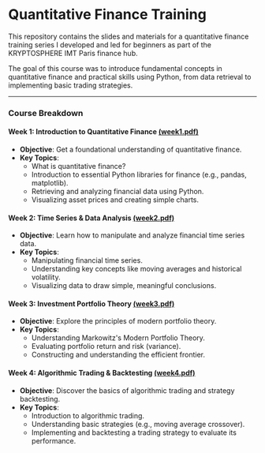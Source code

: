 # Quantitative Finance Training

This repository contains the slides and materials for a quantitative finance training series I developed and led for beginners as part of the KRYPTOSPHERE IMT Paris finance hub.

The goal of this course was to introduce fundamental concepts in quantitative finance and practical skills using Python, from data retrieval to implementing basic trading strategies.

---

### **Course Breakdown**

#### **Week 1: Introduction to Quantitative Finance** [(week1.pdf)](https://github.com/samatar-aberkane/formation-quantitative-finance/blob/c3c50aec1c679cb4ce026b72f7d7a79fa89872d5/week1.pdf)

* **Objective**: Get a foundational understanding of quantitative finance.
* **Key Topics**:
    * What is quantitative finance?
    * Introduction to essential Python libraries for finance (e.g., pandas, matplotlib).
    * Retrieving and analyzing financial data using Python.
    * Visualizing asset prices and creating simple charts.

#### **Week 2: Time Series & Data Analysis** [(week2.pdf)](https://github.com/samatar-aberkane/formation-quantitative-finance/blob/1bdcddae619f1a627d124eb24d04550de73b42ef/week2.pdf)

* **Objective**: Learn how to manipulate and analyze financial time series data.
* **Key Topics**:
    * Manipulating financial time series.
    * Understanding key concepts like moving averages and historical volatility.
    * Visualizing data to draw simple, meaningful conclusions.

#### **Week 3: Investment Portfolio Theory** [(week3.pdf)](https://github.com/samatar-aberkane/formation-quantitative-finance/blob/1bdcddae619f1a627d124eb24d04550de73b42ef/week3.pdf)

* **Objective**: Explore the principles of modern portfolio theory.
* **Key Topics**:
    * Understanding Markowitz's Modern Portfolio Theory.
    * Evaluating portfolio return and risk (variance).
    * Constructing and understanding the efficient frontier.

#### **Week 4: Algorithmic Trading & Backtesting** [(week4.pdf)](https://github.com/samatar-aberkane/formation-quantitative-finance/blob/1bdcddae619f1a627d124eb24d04550de73b42ef/week4.pdf)

* **Objective**: Discover the basics of algorithmic trading and strategy backtesting.
* **Key Topics**:
    * Introduction to algorithmic trading.
    * Understanding basic strategies (e.g., moving average crossover).
    * Implementing and backtesting a trading strategy to evaluate its performance.
